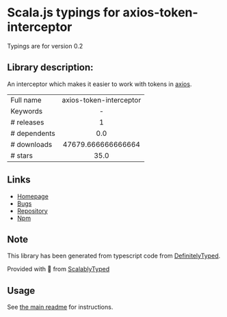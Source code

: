 
# Scala.js typings for axios-token-interceptor

Typings are for version 0.2

## Library description:
An interceptor which makes it easier to work with tokens in [axios](https://github.com/mzabriskie/axios).

|                    |                 |
| ------------------ | :-------------: |
| Full name          | axios-token-interceptor |
| Keywords           | - |
| # releases         | 1 |
| # dependents       | 0.0 |
| # downloads        | 47679.666666666664 |
| # stars            | 35.0 |

## Links
- [Homepage](https://github.com/sandrinodimattia/axios-token-interceptor#readme)
- [Bugs](https://github.com/sandrinodimattia/axios-token-interceptor/issues)
- [Repository](https://github.com/sandrinodimattia/axios-token-interceptor)
- [Npm](https://www.npmjs.com/package/axios-token-interceptor)
    


## Note
This library has been generated from typescript code from [DefinitelyTyped](https://definitelytyped.org).

Provided with :purple_heart: from [ScalablyTyped](https://github.com/oyvindberg/ScalablyTyped)

## Usage
See [the main readme](../../readme.md) for instructions.


